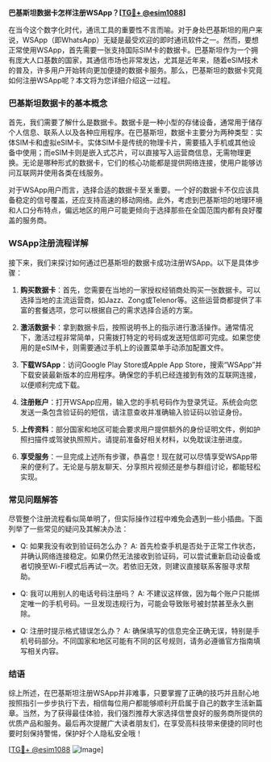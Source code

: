 **巴基斯坦数据卡怎样注册WSApp？[[TG💪+ @esim1088](https://t.me/s/esim1088)]**

在当今这个数字化时代，通讯工具的重要性不言而喻。对于身处巴基斯坦的用户来说，WSApp（即WhatsApp）无疑是最受欢迎的即时通讯软件之一。然而，要想正常使用WSApp，首先需要一张支持国际SIM卡的数据卡。巴基斯坦作为一个拥有庞大人口基数的国家，其通信市场也非常发达，尤其是近年来，随着eSIM技术的普及，许多用户开始转向更加便捷的数据卡服务。那么，巴基斯坦的数据卡究竟如何注册WSApp呢？本文将为您详细介绍这一过程。

### 巴基斯坦数据卡的基本概念

首先，我们需要了解什么是数据卡。数据卡是一种小型的存储设备，通常用于储存个人信息、联系人以及各种应用程序。在巴基斯坦，数据卡主要分为两种类型：实体SIM卡和虚拟eSIM卡。实体SIM卡是传统的物理卡片，需要插入手机或其他设备中使用；而eSIM卡则是嵌入式芯片，可以直接写入运营商信息，无需物理更换。无论是哪种形式的数据卡，它们的核心功能都是提供网络连接，使用户能够访问互联网并使用各类在线服务。

对于WSApp用户而言，选择合适的数据卡至关重要。一个好的数据卡不仅应该具备稳定的信号覆盖，还应支持高速的移动网络。此外，考虑到巴基斯坦的地理环境和人口分布特点，偏远地区的用户可能更倾向于选择那些在全国范围内都有良好覆盖的服务商。

### WSApp注册流程详解

接下来，我们来探讨如何通过巴基斯坦的数据卡成功注册WSApp。以下是具体步骤：

1. **购买数据卡**：首先，您需要在当地的一家授权经销商处购买一张数据卡。可以选择当地的主流运营商，如Jazz、Zong或Telenor等。这些运营商都提供了丰富的套餐选项，您可以根据自己的需求选择合适的方案。

2. **激活数据卡**：拿到数据卡后，按照说明书上的指示进行激活操作。通常情况下，激活过程非常简单，只需拨打特定的号码或发送短信即可完成。如果您使用的是eSIM卡，则需要通过手机上的设置菜单手动添加配置文件。

3. **下载WSApp**：访问Google Play Store或Apple App Store，搜索“WSApp”并下载安装最新版本的应用程序。确保您的手机已经连接到有效的互联网连接，以便顺利完成下载。

4. **注册账户**：打开WSApp应用，输入您的手机号码作为登录凭证。系统会向您发送一条包含验证码的短信，请注意查收并准确输入验证码以验证身份。

5. **上传资料**：部分国家和地区可能会要求用户提供额外的身份证明文件，例如护照扫描件或驾驶执照照片。请提前准备好相关材料，以免耽误注册进度。

6. **享受服务**：一旦完成上述所有步骤，恭喜您！现在就可以尽情享受WSApp带来的便利了。无论是与朋友聊天、分享照片视频还是参与群组讨论，都能轻松实现。

### 常见问题解答

尽管整个注册流程看似简单明了，但实际操作过程中难免会遇到一些小插曲。下面列举了一些常见的疑问及其解决办法：

- Q: 如果我没有收到验证码怎么办？
   A: 首先检查手机是否处于正常工作状态，并确认网络连接稳定。如果仍然无法接收到验证码，可以尝试重新启动设备或者切换至Wi-Fi模式后再试一次。若依旧无效，则建议直接联系客服寻求帮助。

- Q: 我可以用别人的电话号码注册吗？
   A: 不建议这样做，因为每个账户只能绑定唯一的手机号码。一旦发现违规行为，可能会导致账号被封禁甚至永久删除。

- Q: 注册时提示格式错误怎么办？
   A: 确保填写的信息完全正确无误，特别是手机号码部分。不同国家和地区可能有不同的区号规则，请务必遵循官方指南填写相关内容。

### 结语

综上所述，在巴基斯坦注册WSApp并非难事，只要掌握了正确的技巧并且耐心地按照指引一步步执行下去，相信每位用户都能够顺利开启属于自己的数字生活新篇章。当然，为了获得最佳体验，我们强烈推荐大家选择信誉良好的服务商所提供的优质产品和服务。最后再次提醒广大读者朋友们，在享受高科技带来便捷的同时也要时刻保持警惕，保护好个人隐私安全哦！

[[TG💪+ @esim1088](https://t.me/s/esim1088) ![Image](https://i.postimg.cc/4NQfJmqS/Snipaste-2025-05-13-00-14-12.png)]